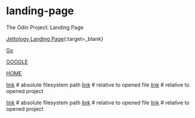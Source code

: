 # landing-page
The Odin Project: Landing Page

[Jettology Landing Page](/home/bisain/Documents/Programming/TOP/landing-page/index.html){:target=_blank}


<a href="/home/bisain/Documents/Programming/TOP/landing-page/index.html" target="_blank">Go</a>

[GOOGLE](https://www.google.com)

[HOME](./index.html)


[link](file:///d:/absolute.md)    # absolute filesystem path
[link](./index.html)            # relative to opened file
[link](/relativeToProject.md)     # relative to opened project

[link](~/home/bisain/Documents/Programming/TOP/landing-page/index.html)    # absolute filesystem path
[link](./index.html)            # relative to opened file
[link](/relativeToProject.md)     # relative to opened project
